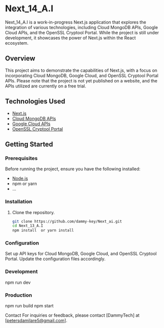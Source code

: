 # Next_14_A.I

Next_14_A.I is a work-in-progress Next.js application that explores the integration of various technologies, including Cloud MongoDB APIs, Google Cloud APIs, and the OpenSSL Cryptool Portal. While the project is still under development, it showcases the power of Next.js within the React ecosystem.

## Overview

This project aims to demonstrate the capabilities of Next.js, with a focus on incorporating Cloud MongoDB, Google Cloud, and OpenSSL Cryptool Portal APIs. Please note that the project is not yet published on a website, and the APIs utilized are currently on a free trial.

## Technologies Used

- [Next.js](https://nextjs.org/)
- [Cloud MongoDB APIs](https://cloud.mongodb.com/)
- [Google Cloud APIs](https://cloud.google.com/)
- [OpenSSL Cryptool Portal](https://www.openssl.org/)

## Getting Started

### Prerequisites

Before running the project, ensure you have the following installed:

- [Node.js](https://nodejs.org/)
- npm or yarn
- ...

### Installation

1. Clone the repository.

   ```bash
   git clone https://github.com/dammy-key/Next_ai.git
   cd Next_13_A.I
   npm install  or yarn install

### Configuration
Set up API keys for Cloud MongoDB, Google Cloud, and OpenSSL Cryptool Portal.
Update the configuration files accordingly.

### Development
npm run dev

### Production
npm run build
npm start

Contact
For inquiries or feedback, please contact [DammyTech] at [petersdamilare5@gmail.com].
